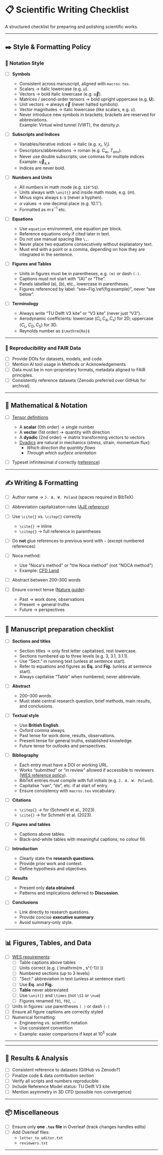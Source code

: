 # 📋 Scientific Writing Checklist

A structured checklist for preparing and polishing scientific works.

---

## ✒️ Style & Formatting Policy

### 🔢 Notation Style

- [ ] **Symbols**
  - Consistent across manuscript, aligned with `macros.tex`.
  - Scalars → italic lowercase (e.g. $u$).
  - Vectors → bold italic lowercase (e.g. $\vec{u}$).
  - Matrices / second-order tensors → bold upright uppercase (e.g. $\mathbf{U}$).
  - Unit vectors → always $\vec{e}$ (never hatted symbols).
  - Vector magnitudes → italic lowercase (like scalars, e.g. $u$).
  - Never introduce new symbols in brackets; brackets are reserved for abbreviations.  
    Example: Virtual wind tunnel (VWT), the density $\rho$.

- [ ] **Subscripts and Indices**
  - Variables/iterative indices → italic (e.g. $x_i$, $V_j$).
  - Descriptors/abbreviations → roman (e.g. $C_{\mathrm{w}}$, $T_{\mathrm{env}}$).
  - Never use double subscripts; use commas for multiple indices
    Example: $\vec{u}_{\textrm{a},k}$
  - Indices are never bold.

- [ ] **Numbers and Units**
  - All numbers in math mode (e.g. `$10^5$`).
  - Units always with `\unit{}` and inside math mode, e.g. $(\unit{m})$.
  - Minus signs always `$-$` (never a hyphen).
  - $\alpha$ values → one decimal place (e.g. $10.1^\circ$).
  - Formatted as $m \, s^{-1}$ etc.

- [ ] **Equations**
  - Use `equation` environment, one equation per block.
  - Reference equations only if cited later in text.
  - Do not use manual spacing like `\,`.
  - Never place two equations consecutively without explanatory text.
  - Must end with a point or a comma, depending on how they are integrated in the sentence.

- [ ] **Figures and Tables**
  - Units in figures must be in parentheses, e.g. `(m)` or dash `(-)`.
  - Captions must not start with “(A)” or “The”.
  - Panels labelled (a), (b), etc., lowercase in parentheses.
  - Figures referenced by label: “see~Fig.\ref{fig:example}”, never “see below”.

- [ ] **Terminology**
  - Always write “TU Delft V3 kite” or “V3 kite” (never just “V3”).
  - Aerodynamic coefficients: lowercase ($C_{\mathrm{l}}, C_{\mathrm{d}}, C_{\mathrm{s}}$) for 2D; uppercase ($C_{\mathrm{L}}, C_{\mathrm{D}}, C_{\mathrm{S}}$) for 3D.
  - Reynolds number as `$\mathrm{Re}$`

---

### 🧾 Reproducibility and FAIR Data

- [ ] Provide DOIs for datasets, models, and code.
- [ ] Mention AI tool usage in Methods or Acknowledgements.
- [ ] Data must be in non-proprietary formats, metadata aligned to FAIR principles.
- [ ] Consistently reference datasets (Zenodo preferred over GitHub for archival).

---

## 📐 Mathematical & Notation

- [ ] [Tensor definitions](https://en.wikipedia.org/wiki/Tensor)  
  - A **scalar** (0th order) → single number  
  - A **vector** (1st order) → quantity with direction  
  - A **dyadic** (2nd order) → matrix transforming vectors to vectors  
  - [Dyadics](https://en.wikipedia.org/wiki/Dyadics) are natural in mechanics (stress, strain, momentum flux):  
    - *Which direction the quantity flows*  
    - *Through which surface orientation*  
- [ ] Typeset infinitesimal *d* correctly ([reference](https://en.wikipedia.org/wiki/Derivative))  


---

## ✍️ Writing & Formatting

- [ ] Author name → `J. A. W. Poland` (spaces required in BibTeX)  
- [ ] Abbreviation capitalization rules ([AJE reference](https://www.aje.com/arc/editing-tip-capitalization-when-defining-abbreviations/))  
- [ ] Use `\cite{}` vs. `\citep{}` correctly  
  - `\cite{}` → inline  
  - `\citep{}` → full reference in parentheses  
- [ ] Do **not** glue references to previous word with `~` (except numbered references)  
- [ ] Noca method:  
  - Use "Noca's method" or "the Noca method" (not "NOCA method")  
  - Example: [CFD Land](https://cfdland.com/introduction-to-dpm-breakup-models/)  

- [ ] Abstract between 200–300 words  
- [ ] Ensure correct tense ([Nature guide](https://www.nature.com/scitable/topicpage/effective-writing-13815989/)):  
  - Past → work done, observations  
  - Present → general truths  
  - Future → perspectives  

---

## 📄 Manuscript preparation checklist

- [ ] **Sections and titles**
  - Section titles → only first letter capitalised, rest lowercase.
  - Sections numbered up to three levels (e.g. 3, 3.1, 3.1.1).
  - Use “Sect.” in running text (unless at sentence start).
  - Refer to equations and figures as **Eq.** and **Fig.** (unless at sentence start).
  - Always capitalise “Table” when numbered; never abbreviate.

- [ ] **Abstract**
  - 200–300 words.
  - Must state central research question, brief methods, main results, and conclusions.

- [ ] **Textual style**
  - Use **British English**.
  - Oxford comma always.
  - Past tense for work done, results, observations.
  - Present tense for general truths, established knowledge.
  - Future tense for outlooks and perspectives.

- [ ] **Bibliography**
  - Each entry must have a DOI or working URL.
  - Works “submitted” or “in review” allowed if accessible to reviewers ([WES reference policy](https://www.wind-energy-science.net/submission.html#references)).
  - BibTeX entries must compile with full initials (e.g. `J. A. W. Poland`).
  - Capitalise “van”, “de”, etc. if at start of entry.
  - Ensure consistency with `macros.tex` vocabulary.

- [ ] **Citations**
  - `\citep{}` → for (Schmehl et al., 2023).
  - `\cite{}` → for Schmehl et al. (2023).

- [ ] **Figures and tables**
  - Captions above tables.
  - Black-and-white tables with meaningful captions; no colour fill.

- [ ] **Introduction**
  - Clearly state the **research questions**.
  - Provide prior work and context.
  - Define hypothesis and objectives.

- [ ] **Results**
  - Present only **data obtained**.
  - Patterns and implications deferred to **Discussion**.

- [ ] **Conclusions**
  - Link directly to research questions.
  - Provide concise **executive summary**.
  - Avoid summary-only style.

---

## 📊 Figures, Tables, and Data

- [ ] [WES requirements](https://www.wind-energy-science.net/submission.html#figurestables):  
  - [ ] Table captions above tables  
  - [ ] Units correct (e.g. \( \mathrm{m \, s^{-1}} \))  
  - [ ] Numbered sections (up to 3 levels)  
  - [ ] "Sect." abbreviation in text (unless at sentence start)  
  - [ ] Use **Eq.** and **Fig.**  
  - [ ] **Table** never abbreviated  
  - [ ] Use `\unit{}` and `\times` (not `\SI` or `\num`)  
  - [ ] Figures renamed `f01`, `f02`, ...  

- [ ] Units in figures: use parentheses `( )` or dash `(-)`  
- [ ] Ensure all figure captions are correctly styled  
- [ ] Numerical formatting:  
  - Engineering vs. scientific notation  
  - Use consistent convention  
  - Example: easier comparisons if kept at $10^5$ scale  

---


---

## 🔬 Results & Analysis

- [ ] Consistent reference to datasets (GitHub vs Zenodo?)  
- [ ] Finalize code & data contribution section  
- [ ] Verify all scripts and numbers reproducible  
- [ ] Include Reference Model status: TU Delft V3 kite  
- [ ] Mention asymmetry in 3D CFD (possible non-convergence)  

---

## 📦 Miscellaneous

- [ ] Ensure only **one `.tex` file** in Overleaf (track changes handles edits)  
- [ ] Add Overleaf files:  
  - `letter_to_editor.txt`  
  - `reviewers.txt`
    
---
